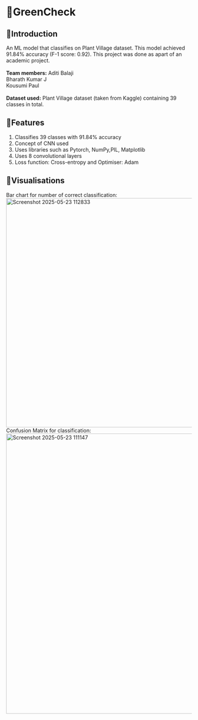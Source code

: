 # 🌿GreenCheck
## 🌱Introduction
An ML model that classifies on Plant Village dataset. This model achieved 91.84% accuracy (F-1 score: 0.92).
This project was done as apart of an academic project.<br><br> **Team members:** Aditi Balaji<br>Bharath Kumar J<br>Kousumi Paul<br><br>
**Dataset used:** Plant Village dataset (taken from Kaggle) containing 39 classes in total.

## 🌱Features
1. Classifies 39 classes with 91.84% accuracy
2. Concept of CNN used
3. Uses libraries such as Pytorch, NumPy,PIL, Matplotlib
4. Uses 8 convolutional layers
5. Loss function: Cross-entropy and Optimiser: Adam

## 🌱Visualisations
Bar chart for number of correct classification:
<img width="1242" height="622" alt="Screenshot 2025-05-23 112833" src="https://github.com/user-attachments/assets/ac336f50-0ad7-4c10-8bdc-106cc6aaa86a" />
<br>
Confusion Matrix for classification:
<img width="950" height="760" alt="Screenshot 2025-05-23 111147" src="https://github.com/user-attachments/assets/99390954-0f9a-485b-acad-ce5bea5041e1" />





